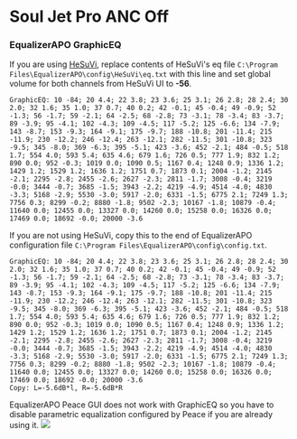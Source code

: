 # Soul Jet Pro ANC Off
### EqualizerAPO GraphicEQ
If you are using [HeSuVi](https://sourceforge.net/projects/hesuvi/), replace contents of HeSuVi's eq file `C:\Program Files\EqualizerAPO\config\HeSuVi\eq.txt` with this line and set global volume for both channels from HeSuVi UI to **-56**.
```
GraphicEQ: 10 -84; 20 4.4; 22 3.8; 23 3.6; 25 3.1; 26 2.8; 28 2.4; 30 2.0; 32 1.6; 35 1.0; 37 0.7; 40 0.2; 42 -0.1; 45 -0.4; 49 -0.9; 52 -1.3; 56 -1.7; 59 -2.1; 64 -2.5; 68 -2.8; 73 -3.1; 78 -3.4; 83 -3.7; 89 -3.9; 95 -4.1; 102 -4.3; 109 -4.5; 117 -5.2; 125 -6.6; 134 -7.9; 143 -8.7; 153 -9.3; 164 -9.1; 175 -9.7; 188 -10.8; 201 -11.4; 215 -11.9; 230 -12.2; 246 -12.4; 263 -12.1; 282 -11.5; 301 -10.8; 323 -9.5; 345 -8.0; 369 -6.3; 395 -5.1; 423 -3.6; 452 -2.1; 484 -0.5; 518 1.7; 554 4.0; 593 5.4; 635 4.6; 679 1.6; 726 0.5; 777 1.9; 832 1.2; 890 0.0; 952 -0.3; 1019 0.0; 1090 0.5; 1167 0.4; 1248 0.9; 1336 1.2; 1429 1.2; 1529 1.2; 1636 1.2; 1751 0.7; 1873 0.1; 2004 -1.2; 2145 -2.1; 2295 -2.8; 2455 -2.6; 2627 -2.3; 2811 -1.7; 3008 -0.4; 3219 -0.0; 3444 -0.7; 3685 -1.5; 3943 -2.2; 4219 -4.9; 4514 -4.0; 4830 -3.3; 5168 -2.9; 5530 -3.0; 5917 -2.0; 6331 -1.5; 6775 2.1; 7249 1.3; 7756 0.3; 8299 -0.2; 8880 -1.8; 9502 -2.3; 10167 -1.8; 10879 -0.4; 11640 0.0; 12455 0.0; 13327 0.0; 14260 0.0; 15258 0.0; 16326 0.0; 17469 0.0; 18692 -0.0; 20000 -3.6
```
If you are not using HeSuVi, copy this to the end of EqualizerAPO configuration file `C:\Program Files\EqualizerAPO\config\config.txt`.
```
GraphicEQ: 10 -84; 20 4.4; 22 3.8; 23 3.6; 25 3.1; 26 2.8; 28 2.4; 30 2.0; 32 1.6; 35 1.0; 37 0.7; 40 0.2; 42 -0.1; 45 -0.4; 49 -0.9; 52 -1.3; 56 -1.7; 59 -2.1; 64 -2.5; 68 -2.8; 73 -3.1; 78 -3.4; 83 -3.7; 89 -3.9; 95 -4.1; 102 -4.3; 109 -4.5; 117 -5.2; 125 -6.6; 134 -7.9; 143 -8.7; 153 -9.3; 164 -9.1; 175 -9.7; 188 -10.8; 201 -11.4; 215 -11.9; 230 -12.2; 246 -12.4; 263 -12.1; 282 -11.5; 301 -10.8; 323 -9.5; 345 -8.0; 369 -6.3; 395 -5.1; 423 -3.6; 452 -2.1; 484 -0.5; 518 1.7; 554 4.0; 593 5.4; 635 4.6; 679 1.6; 726 0.5; 777 1.9; 832 1.2; 890 0.0; 952 -0.3; 1019 0.0; 1090 0.5; 1167 0.4; 1248 0.9; 1336 1.2; 1429 1.2; 1529 1.2; 1636 1.2; 1751 0.7; 1873 0.1; 2004 -1.2; 2145 -2.1; 2295 -2.8; 2455 -2.6; 2627 -2.3; 2811 -1.7; 3008 -0.4; 3219 -0.0; 3444 -0.7; 3685 -1.5; 3943 -2.2; 4219 -4.9; 4514 -4.0; 4830 -3.3; 5168 -2.9; 5530 -3.0; 5917 -2.0; 6331 -1.5; 6775 2.1; 7249 1.3; 7756 0.3; 8299 -0.2; 8880 -1.8; 9502 -2.3; 10167 -1.8; 10879 -0.4; 11640 0.0; 12455 0.0; 13327 0.0; 14260 0.0; 15258 0.0; 16326 0.0; 17469 0.0; 18692 -0.0; 20000 -3.6
Copy: L=-5.6dB*l, R=-5.6dB*R
```
EqualizerAPO Peace GUI does not work with GraphicEQ so you have to disable parametric equalization configured by Peace if you are already using it.
![](https://raw.githubusercontent.com/jaakkopasanen/AutoEq/master/results/Innerfidelity%202017/innerfidelity/onear/Soul%20Jet%20Pro%20ANC%20Off/Soul%20Jet%20Pro%20ANC%20Off.png)
